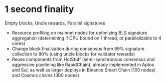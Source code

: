 # 1 second finality

Empty blocks, Uncle rewards, Parallel signatures

- Resource profiling on mainnet nodes for optimizing BLS signature aggregation (determining if CPU bound on 1 thread, or parallelizable to 4 cores)
- Change block finalization during consensus from 99% signature collection to 80% (using uncle blocks for validator rewards)
- Reuse components from HotStuff (semi-synchronous consensus and aggressive pipelining like RapidChain), already implemented in Aptos and Sui; as well as larger deploys in Binance Smart Chain (100 nodes) and Cosmos chains (300 nodes)
